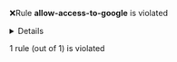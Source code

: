 :x:Rule **allow-access-to-google** is violated
<p><details><summary>Details</summary>netpols\microservices-netpols.yaml does not permit connections specified in \tmp\allow-access-to-google.yaml:

Connections allowed in /tmp/allow-access-to-google.yaml which are not a subset of those in netpols\microservices-netpols.yaml:

src: default/adservice-1, dst: 172.217.0.0-172.217.255.255, conn: All connections
</details></p>

1 rule (out of 1) is violated
